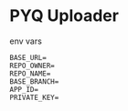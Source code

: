 # PYQ Uploader

env vars

```
BASE_URL=
REPO_OWNER=
REPO_NAME=
BASE_BRANCH=
APP_ID=
PRIVATE_KEY=
```
